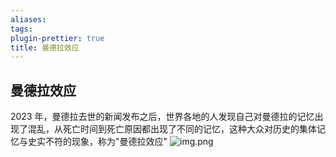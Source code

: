 ```yaml
---
aliases: 
tags: 
plugin-prettier: true
title: 曼德拉效应
---
```

## 曼德拉效应

2023 年，曼德拉去世的新闻发布之后，世界各地的人发现自己对曼德拉的记忆出现了混乱，从死亡时间到死亡原因都出现了不同的记忆，这种大众对历史的集体记忆与史实不符的现象，称为"曼德拉效应"
![img.png](assets/img.png)
